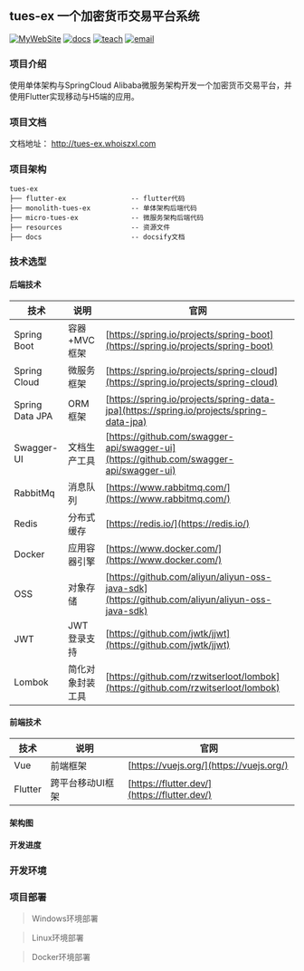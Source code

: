 ## tues-ex 一个加密货币交易平台系统
[![MyWebSite](https://img.shields.io/badge/我的站点-whoiszxl-blue.svg)](http://whoiszxl.com)
[![docs](https://img.shields.io/badge/docs-reference-green.svg)](http://tues-ex.whoiszxl.com)
[![teach](https://img.shields.io/badge/教程-tuesdocs-orange.svg)](https://github.com/whoiszxl/tues-ex)
[![email](https://img.shields.io/badge/email-whoiszxl@gmail.com-red.svg)](whoiszxl@gmail.com)


### 项目介绍
使用单体架构与SpringCloud Alibaba微服务架构开发一个加密货币交易平台，并使用Flutter实现移动与H5端的应用。

### 项目文档
文档地址： http://tues-ex.whoiszxl.com

### 项目架构
```
tues-ex
├── flutter-ex                -- flutter代码
├── monolith-tues-ex          -- 单体架构后端代码
├── micro-tues-ex             -- 微服务架构后端代码
├── resources                 -- 资源文件
├── docs                      -- docsify文档
```


### 技术选型

#### 后端技术
| 技术                 | 说明                | 官网                                                         |
| -------------------- | ------------------- | ------------------------------------------------------------ |
| Spring Boot          | 容器+MVC框架        | [https://spring.io/projects/spring-boot](https://spring.io/projects/spring-boot) |
| Spring Cloud         | 微服务框架          | [https://spring.io/projects/spring-cloud](https://spring.io/projects/spring-cloud) |
| Spring Data JPA      | ORM框架             | [https://spring.io/projects/spring-data-jpa](https://spring.io/projects/spring-data-jpa) |
| Swagger-UI           | 文档生产工具        | [https://github.com/swagger-api/swagger-ui](https://github.com/swagger-api/swagger-ui) |
| RabbitMq             | 消息队列            | [https://www.rabbitmq.com/](https://www.rabbitmq.com/)       |
| Redis                | 分布式缓存          | [https://redis.io/](https://redis.io/)                       |
| Docker               | 应用容器引擎        | [https://www.docker.com/](https://www.docker.com/)           |
| OSS                  | 对象存储            | [https://github.com/aliyun/aliyun-oss-java-sdk](https://github.com/aliyun/aliyun-oss-java-sdk) |
| JWT                  | JWT登录支持         | [https://github.com/jwtk/jjwt](https://github.com/jwtk/jjwt) |
| Lombok               | 简化对象封装工具    | [https://github.com/rzwitserloot/lombok](https://github.com/rzwitserloot/lombok) |


#### 前端技术

| 技术       | 说明                  | 官网                                                         |
| ---------- | --------------------- | ------------------------------------------------------------ |
| Vue        | 前端框架              | [https://vuejs.org/](https://vuejs.org/) |
| Flutter    | 跨平台移动UI框架       | [https://flutter.dev/](https://flutter.dev/) |
 

#### 架构图


#### 开发进度


### 开发环境


### 项目部署

> Windows环境部署


> Linux环境部署


> Docker环境部署